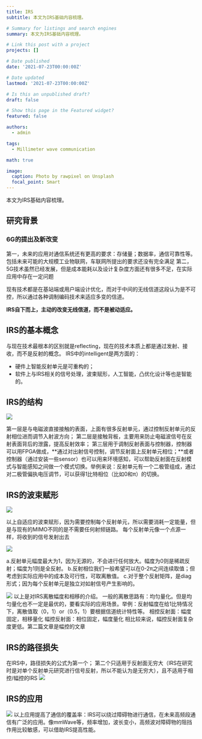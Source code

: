 ```yaml
---
title: IRS
subtitle: 本文为IRS基础内容梳理。

# Summary for listings and search engines
summary: 本文为IRS基础内容梳理。

# Link this post with a project
projects: []

# Date published
date: '2021-07-23T00:00:00Z'

# Date updated
lastmod: '2021-07-23T00:00:00Z'

# Is this an unpublished draft?
draft: false

# Show this page in the Featured widget?
featured: false

authors:
  - admin

tags:
  - Millimeter wave communication

math: true

image:
  caption: Photo by rawpixel on Unsplash
  focal_point: Smart
---
```


本文为IRS基础内容梳理。

## 研究背景
### 6G的提出及新改变
第一，未来的应用对通信系统还有更高的要求：存储量；数据率，通信可靠性等。包括未来可能的大规模工业物联网，车联网所提出的要求还没有完全满足
第二，5G技术虽然已经发展，但是成本能耗以及设计复杂度方面还有很多不足，在实际应用中存在一定问题

现有技术都是在基站端或用户端设计优化，而对于中间的无线信道这段认为是不可控，所以通过各种调制编码技术来适应多变的信道。

**IRS自下而上，主动的改变无线信道，而不是被动适应。**



## IRS的基本概念
与现在技术最根本的区别就是reflecting，现在的技术本质上都是通过发射、接收，而不是反射的概念。
IRS中的intelligent是两方面的：
- 硬件上智能反射单元是可重构的；
- 软件上与IRS相关的信号处理，波束赋形，人工智能，凸优化设计等也是智能的。


## IRS的结构
<img src = 'https://s3.bmp.ovh/imgs/2022/08/19/0620bae9c0dbefdd.png' >

第一层是与电磁波直接接触的表面，上面有很多反射单元，通过控制反射单元的反射相位进而调节入射波方向；
第二层是接触背板，主要用来防止电磁波信号在反射表面背后的泄露，提高反射效率；
第三层用于调制反射表面与控制器，控制器可以用FPGA做成，**通过对出射信号控制，调节反射面上反射单元相位；**或者控制器（通过安装一些sensor）也可以用来环境感知，可以帮助反射面在反射模式与智能感知之间做一个模式切换。举例来说：反射单元有一个二极管组成，通过对二极管偏执电压调节，可以获得1比特相位（比如0和π）的切换。


## IRS的波束赋形
<img src = 'https://s3.bmp.ovh/imgs/2022/08/19/640c1b9c562ba4ab.png' >

以上自适应的波束赋形，因为需要控制每个反射单元，所以需要消耗一定能量，但是与现有的MIMO不同的是不需要任何射频链路。
每个反射单元像一个点源一样，将收到的信号发射出去

<img src = 'https://s3.bmp.ovh/imgs/2022/08/19/78a13fecd91ff88b.png' >

a.反射单元幅度最大为1，因为无源的，不会进行任何放大。幅度为0则是稀疏反射；幅度为1则是全反射。
b.反射相位我们一般希望可以在0-2π之间连续取值；但考虑到实际应用中的成本及可行性，可取离散值。
c.对于整个反射矩阵，是diag形式；因为每个反射单元是独立对如射信号产生影响的。


<img src = 'https://s3.bmp.ovh/imgs/2022/08/19/9186ac341fc32dd5.png' >
以上是对IRS离散幅度和相移的介绍。
一般的离散思路有：均匀量化。但是均匀量化也不一定是最优的，要看实际的应用场景。举例：反射幅度在给1比特情况下，离散值取（0，1）or（0.5，1）要根据信道统计特性等。
相控反射面：幅度固定，相移量化
幅控反射面：相位固定，幅度量化
相比较来说，幅控反射面复杂度更低。第二篇文章是幅控的文章


## IRS的路径损失
在IRS中，路径损失的公式为第一个；
第二个只适用于反射面无穷大（IRS在研究时是对单个反射单元研究进行信号反射，所以不能认为是无穷大），且不适用于相控/幅控的IRS
<img src = 'https://s3.bmp.ovh/imgs/2022/08/19/75ba0dd35559b42d.png' >



## IRS的应用
<img src = 'https://s3.bmp.ovh/imgs/2022/08/19/6c55aa0f6a01bd6a.png' >
以上应用提高了通信的覆盖率：IRS可以绕过障碍物进行通信，在未来高频段通信有广泛的应用。像mmWave等，频率增加，波长变小，高频波对障碍物的阻挡作用比较敏感，可以借助IRS提高性能。